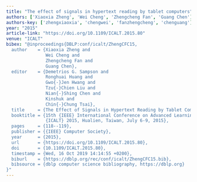 ```yaml
---
title: "The effect of signals in hypertext reading by tablet computers"
authors: ['Xiaoxia Zheng', 'Wei Cheng', 'Zhengcheng Fan', 'Guang Chen']
authors-key: ['zhengxiaoxia', 'chengwei', 'fanzhengcheng', 'chenguang']
year: "2015"
article-link: "https://doi.org/10.1109/ICALT.2015.80"
venue: "ICALT"
bibex: "@inproceedings{DBLP:conf/icalt/ZhengCFC15,
  author    = {Xiaoxia Zheng and
               Wei Cheng and
               Zhengcheng Fan and
               Guang Chen},
  editor    = {Demetrios G. Sampson and
               Ronghuai Huang and
               Gwo{-}Jen Hwang and
               Tzu{-}Chien Liu and
               Nian{-}Shing Chen and
               Kinshuk and
               Chin{-}Chung Tsai},
  title     = {The Effect of Signals in Hypertext Reading by Tablet Computers},
  booktitle = {15th {IEEE} International Conference on Advanced Learning Technologies,
               {ICALT} 2015, Hualien, Taiwan, July 6-9, 2015},
  pages     = {118--119},
  publisher = {{IEEE} Computer Society},
  year      = {2015},
  url       = {https://doi.org/10.1109/ICALT.2015.80},
  doi       = {10.1109/ICALT.2015.80},
  timestamp = {Wed, 16 Oct 2019 14:14:55 +0200},
  biburl    = {https://dblp.org/rec/conf/icalt/ZhengCFC15.bib},
  bibsource = {dblp computer science bibliography, https://dblp.org}
}"
---
```

